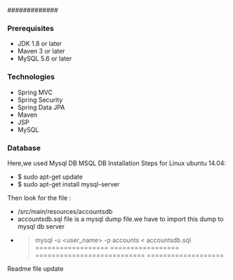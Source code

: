 #############
### Prerequisites
- JDK 1.8 or later
- Maven 3 or later
- MySQL 5.6 or later

### Technologies ###
- Spring MVC
- Spring Security
- Spring Data JPA
- Maven
- JSP
- MySQL
### Database ########
Here,we used Mysql DB 
MSQL DB Installation Steps for Linux ubuntu 14.04:
- $ sudo apt-get update
- $ sudo apt-get install mysql-server

Then look for the file :
- /src/main/resources/accountsdb
- accountsdb.sql file is a mysql dump file.we have to import this dump to mysql db server
- > mysql -u <user_name> -p accounts < accountsdb.sql
==================
=================
===========================
===================

Readme file update
